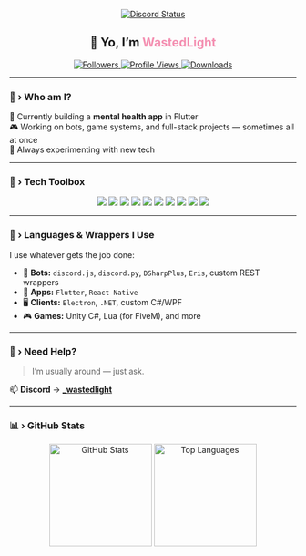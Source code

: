 <p align="center">
  <a href="https://discord.com/users/967847465200009226">
    <img src="https://discord.c99.nl/widget/theme-1/967847465200009226.png" alt="Discord Status">
  </a>
</p>

<h2 align="center">👋 Yo, I’m <span style="color:#F48FB1">WastedLight</span></h2>

<p align="center">
  <a href="https://github.com/Fire09">
    <img src="https://img.shields.io/github/followers/wastedlight?style=flat&logo=github&label=Followers&color=2D76BF" alt="Followers">
    <img src="https://komarev.com/ghpvc/?username=wastedlight" alt="Profile Views">
    <img src="https://img.shields.io/github/downloads/wastedlight/liarsbaranticheat/total?color=blue&label=Downloads&logo=github&style=flat" alt="Downloads">
  </a>
</p>

---

### 🤔 › Who am I?
🧠 Currently building a **mental health app** in Flutter  
🎮 Working on bots, game systems, and full-stack projects — sometimes all at once  
🧪 Always experimenting with new tech

---

### 🧰 › Tech Toolbox

<p align="center">
  <img src="https://img.shields.io/badge/JavaScript-%23323330.svg?style=for-the-badge&logo=javascript&logoColor=F7DF1E" />
  <img src="https://img.shields.io/badge/TypeScript-%23007acc.svg?style=for-the-badge&logo=typescript&logoColor=white" />
  <img src="https://img.shields.io/badge/Java-purple.svg?style=for-the-badge&logo=java&logoColor=white" />
  <img src="https://img.shields.io/badge/Python-3670A0.svg?style=for-the-badge&logo=python&logoColor=ffdd54" />
  <img src="https://img.shields.io/badge/C%23-239120.svg?style=for-the-badge&logo=c-sharp&logoColor=white" />
  <img src="https://img.shields.io/badge/Flutter-02569B.svg?style=for-the-badge&logo=flutter&logoColor=white" />
  <img src="https://img.shields.io/badge/Node.js-6DA55F.svg?style=for-the-badge&logo=node.js&logoColor=white" />
  <img src="https://img.shields.io/badge/NPM-%23000000.svg?style=for-the-badge&logo=npm&logoColor=white" />
  <img src="https://img.shields.io/badge/VSCODE-0078d7.svg?style=for-the-badge&logo=visual-studio-code&logoColor=white" />
  <img src="https://img.shields.io/badge/GitHub-%23121011.svg?style=for-the-badge&logo=github&logoColor=white" />
</p>

---

### 🧪 › Languages & Wrappers I Use

I use whatever gets the job done:  
- 🧩 **Bots:** `discord.js`, `discord.py`, `DSharpPlus`, `Eris`, custom REST wrappers  
- 📱 **Apps:** `Flutter`, `React Native`  
- 🖥️ **Clients:** `Electron`, `.NET`, custom C#/WPF  
- 🎮 **Games:** Unity C#, Lua (for FiveM), and more

---

### 💬 › Need Help?

> I’m usually around — just ask.

📫 **Discord** → [**_wastedlight**](https://discord.com/users/967847465200009226)

---

### 📊 › GitHub Stats

<p align="center">
  <img height="180em" src="https://github-readme-stats.vercel.app/api?username=wastedlight&show_icons=true&theme=radical&layout=compact" alt="GitHub Stats">
  <img height="180em" src="https://github-readme-stats.vercel.app/api/top-langs/?username=wastedlight&theme=radical&layout=compact&langs_count=7" alt="Top Languages">
</p>